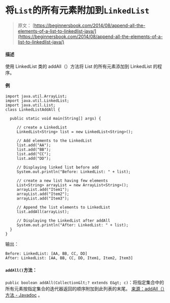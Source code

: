# 将`List`的所有元素附加到`LinkedList`

> 原文： [https://beginnersbook.com/2014/08/append-all-the-elements-of-a-list-to-linkedlist-java/](https://beginnersbook.com/2014/08/append-all-the-elements-of-a-list-to-linkedlist-java/)

#### 描述

使用 LinkedList 类的 addAll（）方法将 List 的所有元素添加到 LinkedList 的程序。

#### 例

```
import java.util.ArrayList;
import java.util.LinkedList;
import java.util.List;
class LinkedListAddAll {

  public static void main(String[] args) {

     // create a LinkedList
     LinkedList<String> list = new LinkedList<String>();

     // Add elements to the LinkedList
     list.add("AA");
     list.add("BB");
     list.add("CC");
     list.add("DD");

     // Displaying linked list before add
     System.out.println("Before: LinkedList: " + list);

     // create a new list having few elements
     List<String> arrayList = new ArrayList<String>();
     arrayList.add("Item1");
     arrayList.add("Item2");
     arrayList.add("Item3");

     // Append the list elements to LinkedList
     list.addAll(arrayList);

     // Displaying the LinkedList after addAll
     System.out.println("After: LinkedList: " + list);
  }
}
```

输出：

```
Before: LinkedList: [AA, BB, CC, DD]
After: LinkedList: [AA, BB, CC, DD, Item1, Item2, Item3]
```

#### `addAll()`方法：

`public boolean addAll(Collection&lt;? extends E&gt; c)`：将指定集合中的所有元素按指定集合的​​迭代器返回的顺序附加到此列表的末尾。 [来源：addAll（）方法 - Javadoc](https://docs.oracle.com/javase/7/docs/api/java/util/LinkedList.html#addAll(java.util.Collection)) 。